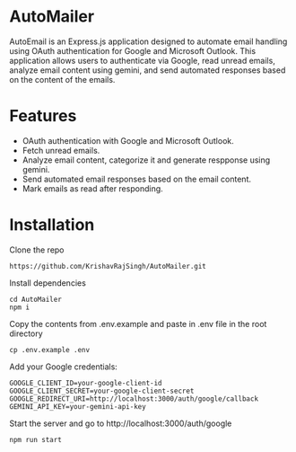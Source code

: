 # AutoMailer
AutoEmail is an Express.js application designed to automate email handling using OAuth authentication for Google and Microsoft Outlook. This application allows users to authenticate via Google, read unread emails, analyze email content using gemini, and send automated responses based on the content of the emails.

# Features
- OAuth authentication with Google and Microsoft Outlook.
- Fetch unread emails.
- Analyze email content, categorize it and generate respponse using gemini.
- Send automated email responses based on the email content.
- Mark emails as read after responding.

# Installation
Clone the repo
```
https://github.com/KrishavRajSingh/AutoMailer.git
```
Install dependencies
```
cd AutoMailer
npm i
```
Copy the contents from .env.example and paste in .env file in the root directory 
```
cp .env.example .env
```

Add your Google credentials:
```
GOOGLE_CLIENT_ID=your-google-client-id
GOOGLE_CLIENT_SECRET=your-google-client-secret
GOOGLE_REDIRECT_URI=http://localhost:3000/auth/google/callback
GEMINI_API_KEY=your-gemini-api-key
```
Start the server and go to http://localhost:3000/auth/google
```
npm run start
```

